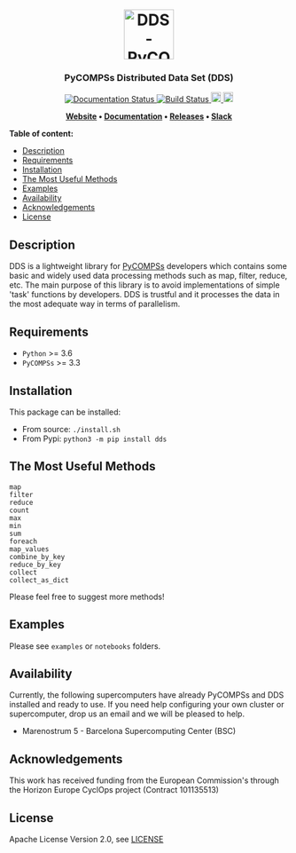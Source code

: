 <h1 align="center">
    <img src="https://github.com/bsc-wdc/dds/raw/master/docs/logos/dds-logo-full.png" alt="DDS - PyCOMPSs Distributed Data Set" height="90px">
</h1>

<h3 align="center">PyCOMPSs Distributed Data Set (DDS)</h3>

<p align="center">
  <a href="https://dds.bsc.es/en/latest/?badge=latest">
    <img src="https://readthedocs.org/projects/dds/badge/?version=stable" alt="Documentation Status"/>
  </a>
  <a href="https://github.com/bsc-wdc/dds">
    <img src="https://compss.bsc.es/jenkins/buildStatus/icon?job=dds_multibranch%2Fmaster"
         alt="Build Status">
  </a>
  <a href="https://badge.fury.io/py/dds">
      <img src="https://badge.fury.io/py/dds.svg" alt="PyPI version" height="18">
  </a>
  <a href="https://badge.fury.io/py/dds">
      <img src="https://img.shields.io/badge/python-3.6-blue.svg" alt="Python version" height="18">
  </a>
</p>

<p align="center"><b>
    <a href="https://dds.bsc.es">Website</a> •
    <a href="https://dds.bsc.es/en/stable/api-reference.html">Documentation</a> •
    <a href="https://github.com/bsc-wdc/dds/releases">Releases</a> •
    <a href="https://bit.ly/bsc-wdc-community">Slack</a>
</b></p>


 **Table of content:**
- [Description](#description)
- [Requirements](#requirements)
- [Installation](#installation)
- [The Most Useful Methods](#the-most-useful-methods)
- [Examples](#examples)
- [Availability](#availability)
- [Acknowledgements](#acknowledgements)
- [License](#license)

## Description

DDS is a lightweight library for [PyCOMPSs](https://pypi.org/project/pycompss/)
developers which contains some basic and widely used data processing methods
such as map, filter, reduce, etc. The main purpose of this library is to avoid
implementations of simple 'task' functions by developers. DDS is trustful and it
processes the data in the most adequate way in terms of parallelism.

## Requirements

- `Python` >= 3.6
- `PyCOMPSs` >= 3.3

## Installation

This package can be installed:

- From source: `./install.sh`
- From Pypi: `python3 -m pip install dds`

## The Most Useful Methods

```text
map
filter
reduce
count
max
min
sum
foreach
map_values
combine_by_key
reduce_by_key
collect
collect_as_dict
```

Please feel free to suggest more methods!

## Examples

Please see `examples` or `notebooks` folders.

## Availability

Currently, the following supercomputers have already PyCOMPSs and DDS installed and ready to use. If you need help configuring your own cluster or supercomputer, drop us an email and we will be pleased to help.

- Marenostrum 5 - Barcelona Supercomputing Center (BSC)

<!-- ## Citing DDS

If you use DDS in a scientific publication, we would appreciate you citing the following paper:

[TBD]

### Bibtex:

```latex
@inproceedings{DDS,
               title       = {{Title}},
               author      = {Authors},
               booktitle   = {Proceedings},
               pages       = {1-2},
               year        = {2025},
 }
``` -->


<!-- ## URLs

[TBD] -->

## Acknowledgements

This work has received funding from the European Commission's through the Horizon Europe CyclOps project (Contract 101135513)

## License

Apache License Version 2.0, see [LICENSE](LICENSE)

